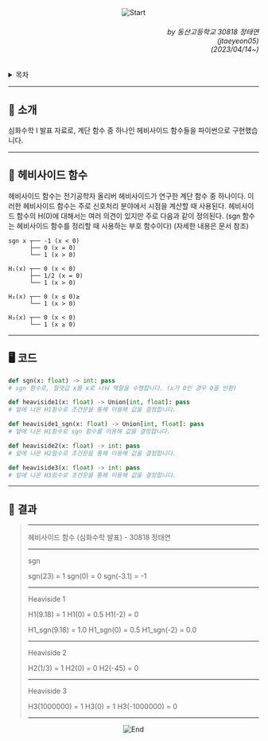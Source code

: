 <div align=center>
    <img src="https://capsule-render.vercel.app/api?type=waving&height=280&fontSize=70&fontAlignY=45&color=gradient&customColorList=19&section=header&text=Heaviside%20Function" alt="Start"/>
</div>

<div align=right>
    <h6>
        by 동산고등학교 30818 정태연<br/>
        (jtaeyeon05)<br/>  
        (2023/04/14~)
    </h6>
</div>

<details>
    <summary>목차</summary>
    <h6>
        <ul dir="auto">
            <a href="https://github.com/error0918/MiniProjects/tree/main/Advanced%20Math%20Presentation/Heaviside%20Function#-----소개">
                <li>
                    📜 소개
                </li>
            </a>
            <a href="https://github.com/error0918/MiniProjects/tree/main/Advanced%20Math%20Presentation/Heaviside%20Function#-----헤비사이드-함수">
                <li>
                    👀 헤비사이드 함수
                </li>
            </a>
            <a href="https://github.com/error0918/MiniProjects/tree/main/Advanced%20Math%20Presentation/Heaviside%20Function#-코드">
                <li>
                    🖥️ 코드
                </li>
            </a>
            <a href="https://github.com/error0918/MiniProjects/tree/main/Advanced%20Math%20Presentation/Heaviside%20Function#-----결과">
                <li>
                    🧐 결과
                </li>
            </a>
        </ul>
    </h6>
</details>

---

<h2>
    📜 소개
</h2>

심화수학 I 발표 자료로, 계단 함수 중 하나인 헤비사이드 함수들을 파이썬으로 구현했습니다.

---

<h2>
    👀 헤비사이드 함수
</h2>

헤비사이드 함수는 전기공학자 올리버 헤비사이드가 연구한 계단 함수 중 하나이다. 이러한 헤비사이드 함수는 주로 신호처리 분야에서 시점을 계산할 때 사용된다. 헤비사이드 함수의 H(0)에 대해서는 여러 의견이 있지만 주로 다음과 같이 정의된다. (sgn 함수는 헤비사이드 함수를 정리할 때 사용하는 부호 함수이다) (자세한 내용은 문서 참조)

```
sgn x ┬── -1 (x < 0)
      ├── 0 (x = 0)
      └── 1 (x > 0)

H₁(x) ┬── 0 (x < 0)
      ├── 1/2 (x = 0)
      └── 1 (x > 0)

H₂(x) ┬── 0 (x ≤ 0)≥
      └── 1 (x > 0)
      
H₃(x) ┬── 0 (x < 0)
      └── 1 (x ≥ 0)
```

---

<h2>
    🖥️ 코드
</h2>

```python
def sgn(x: float) -> int: pass
# sgn 함수로, 절댓값 x를 x로 나눠 역할을 수행합니다. (x가 0인 경우 0을 반환)

def heaviside1(x: float) -> Union[int, float]: pass
# 앞에 나온 H1함수로 조건문을 통해 이용해 값을 결정합니다.

def heaviside1_sgn(x: float) -> Union[int, float]: pass
# 앞에 나온 H1함수로 sgn 함수를 이용해 값을 결정합니다.

def heaviside2(x: float) -> int: pass
# 앞에 나온 H2함수로 조건문을 통해 이용해 값을 결정합니다.

def heaviside3(x: float) -> int: pass
# 앞에 나온 H3함수로 조건문을 통해 이용해 값을 결정합니다.
```

---

<h2>
    🧐 결과
</h2>

> ------------------------------------------
>
> 헤비사이드 함수 (심화수학 발표) - 30818 정태연
>
> ------------------------------------------
>
> sgn
>
> sgn(23) = 1
> sgn(0) = 0
> sgn(-3.1) = -1
>
> ------------------------------------------
>
> Heaviside 1
>
> H1(9.18) = 1
> H1(0) = 0.5
> H1(-2) = 0
>
> H1_sgn(9.18) = 1.0
> H1_sgn(0) = 0.5
> H1_sgn(-2) = 0.0
>
> ------------------------------------------
>
> Heaviside 2
>
> H2(1/3) = 1
> H2(0) = 0
> H2(-45) = 0
>
> ------------------------------------------
>
> Heaviside 3
>
> H3(1000000) = 1
> H3(0) = 1
> H3(-1000000) = 0
>
> ------------------------------------------


<div align=center>
    <img src="https://capsule-render.vercel.app/api?type=waving&height=200&color=gradient&customColorList=19&section=footer&desc=Copyright%202023.%20jtaeyeon05%20all%20rights%20reserved" alt="End"/>
</div>